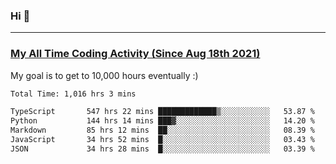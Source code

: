 ### Hi 🙂

---

### <a href="https://wakatime.com/@Eroxl">My All Time Coding Activity (Since Aug 18th 2021)</a>
My goal is to get to 10,000 hours eventually :)
<!--START_SECTION:waka-->

```txt
Total Time: 1,016 hrs 3 mins

TypeScript       547 hrs 22 mins █████████████▒░░░░░░░░░░░   53.87 %
Python           144 hrs 14 mins ███▓░░░░░░░░░░░░░░░░░░░░░   14.20 %
Markdown         85 hrs 12 mins  ██░░░░░░░░░░░░░░░░░░░░░░░   08.39 %
JavaScript       34 hrs 52 mins  █░░░░░░░░░░░░░░░░░░░░░░░░   03.43 %
JSON             34 hrs 28 mins  █░░░░░░░░░░░░░░░░░░░░░░░░   03.39 %
```

<!--END_SECTION:waka-->
